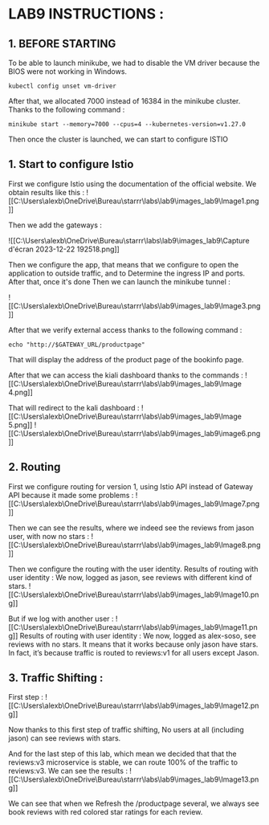 # LAB9 INSTRUCTIONS : 

## 1. BEFORE STARTING

To be able to launch minikube, we had to disable the VM driver because the BIOS were not working in Windows. 
```
kubectl config unset vm-driver
```

After that, we allocated 7000 instead of 16384 in the minikube cluster. Thanks to the following command : 
```
minikube start --memory=7000 --cpus=4 --kubernetes-version=v1.27.0
```

Then once the cluster is launched, we can start to configure ISTIO

## 1. Start to configure Istio

First we configure Istio using the documentation of the official website. We obtain results like this : 
![[C:\Users\alexb\OneDrive\Bureau\starrr\labs\lab9\images_lab9\Image1.png]]

Then we add the gateways : 

![[C:\Users\alexb\OneDrive\Bureau\starrr\labs\lab9\images_lab9\Capture d'écran 2023-12-22 192518.png]]

Then we configure the app, that means that we configure to open the application to outside traffic, and to Determine the ingress IP and ports. After that, once it's done
Then we can launch the minikube tunnel : 

![[C:\Users\alexb\OneDrive\Bureau\starrr\labs\lab9\images_lab9\Image3.png]]

After that we verify external access thanks to the following command : 
```
echo "http://$GATEWAY_URL/productpage"
```
That will display the address of the product page of the bookinfo page. 

After that we can access the kiali dashboard thanks to the commands : 
![[C:\Users\alexb\OneDrive\Bureau\starrr\labs\lab9\images_lab9\Image 4.png]]

That will redirect to the kali dashboard : 
![[C:\Users\alexb\OneDrive\Bureau\starrr\labs\lab9\images_lab9\Image 5.png]]
![[C:\Users\alexb\OneDrive\Bureau\starrr\labs\lab9\images_lab9\image6.png]]

## 2. Routing

First we configure routing for version 1, using Istio API instead of Gateway API because it made some problems : 
![[C:\Users\alexb\OneDrive\Bureau\starrr\labs\lab9\images_lab9\Image7.png]]

Then we can see the results, where we indeed see the reviews from jason user, with now no stars : 
![[C:\Users\alexb\OneDrive\Bureau\starrr\labs\lab9\images_lab9\Image8.png]]

Then we configure the routing with the user identity. Results of routing with user identity : We now, logged as jason, see reviews with different kind of stars.
![[C:\Users\alexb\OneDrive\Bureau\starrr\labs\lab9\images_lab9\Image10.png]]

But if we log with another user : 
![[C:\Users\alexb\OneDrive\Bureau\starrr\labs\lab9\images_lab9\Image11.png]]
Results of routing with user identity : We now, logged as alex-soso, see reviews with no stars. It means that it works because only jason have stars. In fact, it’s because traffic is routed to reviews:v1 for all users except Jason.

## 3. Traffic Shifting : 

First step : 
![[C:\Users\alexb\OneDrive\Bureau\starrr\labs\lab9\images_lab9\Image12.png]]

Now thanks to this first step of traffic shifting, No users at all (including jason) can see reviews with stars.

And for the last step of this lab, which mean we decided that that the reviews:v3 microservice is stable, we can route 100% of the traffic to reviews:v3. We can see the results : 
![[C:\Users\alexb\OneDrive\Bureau\starrr\labs\lab9\images_lab9\Image13.png]]

We can see that when we Refresh the /productpage several, we always see book reviews with red colored star ratings for each review.




